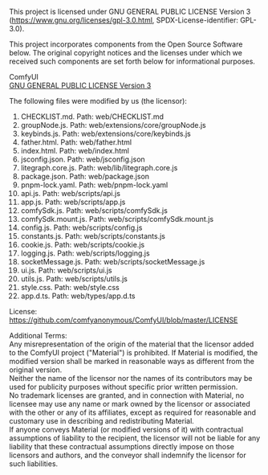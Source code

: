 This project is licensed under GNU GENERAL PUBLIC LICENSE Version 3 (https://www.gnu.org/licenses/gpl-3.0.html, SPDX-License-identifier: GPL-3.0).

This project incorporates components from the Open Source Software below. 
The original copyright notices and the licenses under which we received such components are set forth below for informational purposes. 

ComfyUI<br/>
[GNU GENERAL PUBLIC LICENSE Version 3](https://www.gnu.org/licenses/gpl-3.0.html)

The following files were modified by us (the licensor):
1. CHECKLIST.md. Path: web/CHECKLIST.md
2. groupNode.js. Path: web/extensions/core/groupNode.js
3. keybinds.js. Path: web/extensions/core/keybinds.js
4. father.html. Path: web/father.html
5. index.html. Path: web/index.html
6. jsconfig.json. Path: web/jsconfig.json
7. litegraph.core.js. Path: web/lib/litegraph.core.js
8. package.json. Path: web/package.json
9. pnpm-lock.yaml. Path: web/pnpm-lock.yaml
10. api.js. Path: web/scripts/api.js
11. app.js. Path: web/scripts/app.js
12. comfySdk.js. Path: web/scripts/comfySdk.js
13. comfySdk.mount.js. Path: web/scripts/comfySdk.mount.js
14. config.js. Path: web/scripts/config.js
15. constants.js. Path: web/scripts/constants.js
16. cookie.js. Path: web/scripts/cookie.js
17. logging.js. Path: web/scripts/logging.js
18. socketMessage.js. Path: web/scripts/socketMessage.js
19. ui.js. Path: web/scripts/ui.js
20. utils.js. Path: web/scripts/utils.js
21. style.css. Path: web/style.css
22. app.d.ts. Path: web/types/app.d.ts  

License: https://github.com/comfyanonymous/ComfyUI/blob/master/LICENSE

Additional Terms:<br/>
Any misrepresentation of the origin of the material that the licensor added to the ComfyUI project ("Material") is prohibited. If Material is modified, the modified version shall be marked in reasonable ways as different from the original version.<br/>
Neither the name of the licensor nor the names of its contributors may be used for publicity purposes without specific prior written permission.<br/>
No trademark licenses are granted, and in connection with Material, no licensee may use any name or mark owned by the licensor or associated with the other or any of its affiliates, except as required for reasonable and customary use in describing and redistributing Material.<br/>
If anyone conveys Material (or modified versions of it) with contractual assumptions of liability to the recipient, the licensor will not be liable for any liability that these contractual assumptions directly impose on those licensors and authors, and the conveyor shall indemnify the licensor for such liabilities.